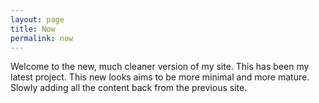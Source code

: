 ```yaml
---
layout: page
title: Now
permalink: now
---
```


Welcome to the new, much cleaner version of my site. This has been my latest project. This new looks aims to be more minimal and more mature. Slowly adding all the content back from the previous site.
